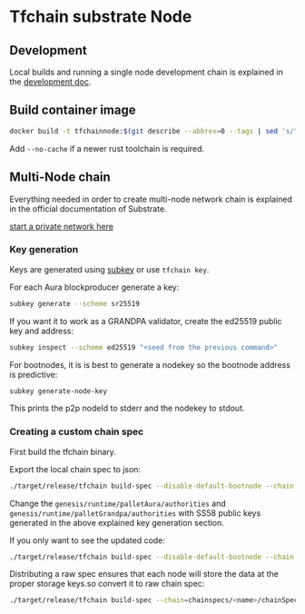 # Tfchain substrate Node

## Development

Local builds and running a single node development chain is explained in the [development doc](./development.m).

## Build container image

```sh
docker build -t tfchainnode:$(git describe --abbrev=0 --tags | sed 's/^v//') .
```

Add `--no-cache` if a newer rust toolchain is required.

## Multi-Node chain

Everything needed in order to create multi-node network chain is explained in the official documentation of Substrate.

[start a private network here](https://substrate.dev/docs/en/tutorials/start-a-private-network/)

### Key generation

Keys are generated using [subkey](https://substrate.dev/docs/en/knowledgebase/integrate/subkey) or use  `tfchain key`.

For each Aura blockproducer generate a key:

```sh
subkey generate --scheme sr25519
```

If you want it to work as a GRANDPA validator, create the ed25519 public key and address:

```sh
subkey inspect --scheme ed25519 "<seed from the previous command>"
```

For bootnodes, it is is best to generate a nodekey so the bootnode address is predictive:

```sh
subkey generate-node-key
```

This prints the p2p nodeId to stderr and the nodekey to stdout.

### Creating a custom chain spec

First build the tfchain binary.

Export the local chain spec to json:

```sh
./target/release/tfchain build-spec --disable-default-bootnode --chain local > chainspecs/<name>/chainSpec.json
```

Change the `genesis/runtime/palletAura/authorities` and  `genesis/runtime/palletGrandpa/authorities` with SS58 public keys generated in the above explained key generation section.

If you only want to see the updated code:

```sh
./target/release/tfchain build-spec --disable-default-bootnode --chain local | jq ".genesis.runtime.frameSystem.code"
```

Distributing a raw spec ensures that each node will store the data at the proper storage keys.so convert it to raw chain spec:

```sh
./target/release/tfchain build-spec --chain=chainspecs/<name>/chainSpec.json --raw --disable-default-bootnode > chainspecs/<name>/chainSpecRaw.json
```

